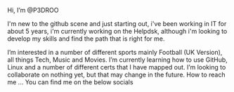 Hi, I’m @P3DROO

I'm new to the github scene and just starting out, i've been working in IT for about 5 years, i'm currently working on the Helpdsk, 
although i'm looking to develop my skills and find the path that is right for me.

I’m interested in a number of different sports mainly Football (UK Version), all things Tech, Music and Movies.
I’m currently learning how to use GitHub, Linux and a number of different certs that I have mapped out.
I’m looking to collaborate on nothing yet, but that may change in the future.
How to reach me ... You can find me on the below socials

<!---
P3DROO/P3DROO is a ✨ special ✨ repository because its `README.md` (this file) appears on your GitHub profile.
You can click the Preview link to take a look at your changes.
--->
